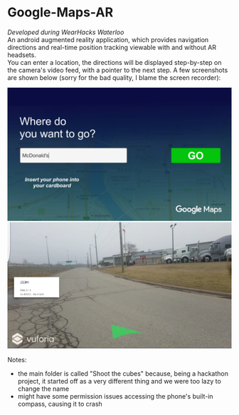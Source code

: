 # Google-Maps-AR
*Developed during WearHacks Waterloo* <br />
An android augmented reality application, which provides navigation directions and real-time position tracking viewable with and without AR headsets. <br />
You can enter a location, the directions will be displayed step-by-step on the camera's video feed, with a pointer to the next step.
A few screenshots are shown below (sorry for the bad quality, I blame the screen recorder):


![Main screen](Screenshots/main_screen.png "Main screen")
![On the road](Screenshots/navigation.png "On the road")

Notes:
* the main folder is called "Shoot the cubes" because, being a hackathon project, it started off as a very different thing and we were too lazy to change the name
* might have some permission issues accessing the phone's built-in compass, causing it to crash
